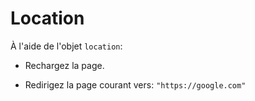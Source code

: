# Location

À l'aide de l'objet `location`:

- Rechargez la page.

- Redirigez la page courant vers: `"https://google.com"`
